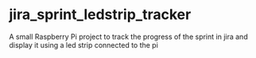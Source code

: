 # jira_sprint_ledstrip_tracker
A small Raspberry Pi project to track the progress of the sprint in jira and display it using a led strip connected to the pi
